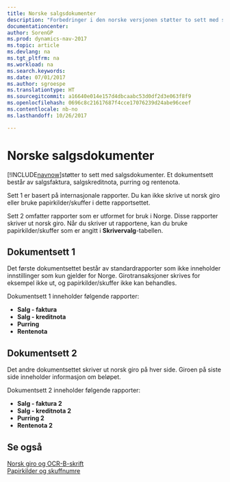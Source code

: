 ```yaml
---
title: Norske salgsdokumenter
description: "Forbedringer i den norske versjonen støtter to sett med salgsdokumenter. Et dokumentsett består av salgsfaktura, salgskreditnota, purring og rentenota."
documentationcenter: 
author: SorenGP
ms.prod: dynamics-nav-2017
ms.topic: article
ms.devlang: na
ms.tgt_pltfrm: na
ms.workload: na
ms.search.keywords: 
ms.date: 07/01/2017
ms.author: sgroespe
ms.translationtype: HT
ms.sourcegitcommit: a16640e014e157d4dbcaabc53d0df2d3e063f8f9
ms.openlocfilehash: 0696c8c21617687f4cce17076239d24abe96ceef
ms.contentlocale: nb-no
ms.lasthandoff: 10/26/2017

---
```

# <a name="norwegian-sales-documents"></a>Norske salgsdokumenter
[!INCLUDE[navnow](../../includes/navnow_md.md)]støtter to sett med salgsdokumenter. Et dokumentsett består av salgsfaktura, salgskreditnota, purring og rentenota.  

Sett 1 er basert på internasjonale rapporter. Du kan ikke skrive ut norsk giro eller bruke papirkilder/skuffer i dette rapportsettet.  

Sett 2 omfatter rapporter som er utformet for bruk i Norge. Disse rapporter skriver ut norsk giro. Når du skriver ut rapportene, kan du bruke papirkilder/skuffer som er angitt i **Skrivervalg**-tabellen.  

## <a name="document-set-1"></a>Dokumentsett 1  
Det første dokumentsettet består av standardrapporter som ikke inneholder innstillinger som kun gjelder for Norge. Girotransaksjoner skrives for eksempel ikke ut, og papirkilder/skuffer ikke kan behandles.  

Dokumentsett 1 inneholder følgende rapporter:  

- **Salg - faktura**  
- **Salg - kreditnota**  
- **Purring**  
- **Rentenota**  

## <a name="document-set-2"></a>Dokumentsett 2  
Det andre dokumentsettet skriver ut norsk giro på hver side. Giroen på siste side inneholder informasjon om beløpet.  

Dokumentsett 2 inneholder følgende rapporter:  

- **Salg - faktura 2**  
- **Salg - kreditnota 2**  
- **Purring 2**  
- **Rentenota 2**  

## <a name="see-also"></a>Se også  
 [Norsk giro og OCR-B-skrift](norwegian-giro-and-ocr-b-font.md)   
 [Papirkilder og skuffnumre](paper-sources-and-tray-numbers.md)

